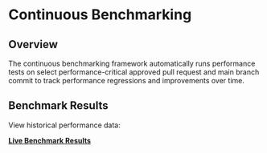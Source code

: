 # Continuous Benchmarking

## Overview

The continuous benchmarking framework automatically runs performance tests on select performance-critical approved pull request and main branch commit to track performance regressions and improvements over time.

## Benchmark Results

View historical performance data:

**[Live Benchmark Results](https://mflowcode.github.io/MFC/benchmarks/)**